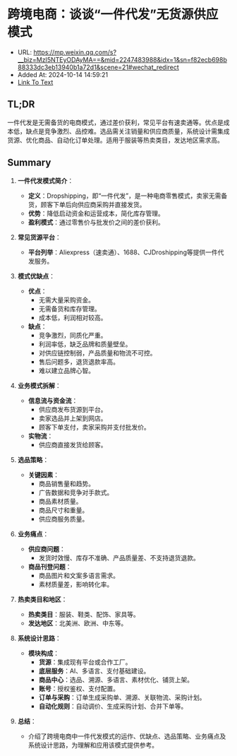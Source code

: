 # 跨境电商：谈谈“一件代发”无货源供应模式
- URL: https://mp.weixin.qq.com/s?__biz=MzI5NTEyODAyMA==&mid=2247483988&idx=1&sn=f82ecb698b88333dc3eb13940b1a72d1&scene=21#wechat_redirect
- Added At: 2024-10-14 14:59:21
- [Link To Text](2024-10-14-跨境电商：谈谈“一件代发”无货源供应模式_raw.md)

## TL;DR
一件代发是无需备货的电商模式，通过差价获利，常见平台有速卖通等。优点是成本低，缺点是竞争激烈、品控难。选品需关注销量和供应商质量，系统设计需集成货源、优化商品、自动化订单处理。适用于服装等热卖类目，发达地区需求高。

## Summary
1. **一件代发模式简介**：
   - **定义**：Dropshipping，即“一件代发”，是一种电商零售模式，卖家无需备货，顾客下单后向供应商采购并直接发货。
   - **优势**：降低启动资金和运营成本，简化库存管理。
   - **盈利模式**：通过零售价与批发价之间的差价获利。

2. **常见货源平台**：
   - **平台列举**：Aliexpress（速卖通）、1688、CJDroshipping等提供一件代发服务。

3. **模式优缺点**：
   - **优点**：
     - 无需大量采购资金。
     - 无需备货和库存管理。
     - 成本低，利润相对较高。
   - **缺点**：
     - 竞争激烈，同质化严重。
     - 利润率低，缺乏品牌和质量壁垒。
     - 对供应链控制弱，产品质量和物流不可控。
     - 售后问题多，退货退款率高。
     - 难以建立品牌心智。

4. **业务模式拆解**：
   - **信息流与资金流**：
     - 供应商发布货源到平台。
     - 卖家选品并上架到网店。
     - 顾客下单支付，卖家采购并支付批发价。
   - **实物流**：
     - 供应商直接发货给顾客。

5. **选品策略**：
   - **关键因素**：
     - 商品销售量和趋势。
     - 广告数据和竞争对手款式。
     - 商品素材质量。
     - 商品尺寸和重量。
     - 供应商服务质量。

6. **业务痛点**：
   - **供应商问题**：
     - 发货时效慢、库存不准确、产品质量差、不支持退货退款。
   - **商品刊登问题**：
     - 商品图片和文案多语言需求。
     - 素材质量差，影响转化率。

7. **热卖类目和地区**：
   - **热卖类目**：服装、鞋类、配饰、家具等。
   - **发达地区**：北美洲、欧洲、中东等。

8. **系统设计思路**：
   - **模块构成**：
     - **货源**：集成现有平台或合作工厂。
     - **底层服务**：AI、多语言、支付基础建设。
     - **商品中心**：选品、溯源、多语言、素材优化、铺货上架。
     - **账号**：授权鉴权、支付配置。
     - **订单与采购**：订单生成采购单、溯源、关联物流、采购计划。
     - **自动化规则**：自动调价、生成采购计划、合并下单等。

9. **总结**：
   - 介绍了跨境电商中一件代发模式的运作、优缺点、选品策略、业务痛点及系统设计思路，为理解和应用该模式提供参考。
